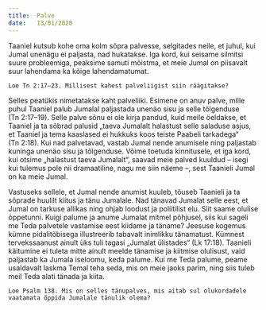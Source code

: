 ```yaml
---
title:  Palve 
date:   13/01/2020
---
```



Taaniel kutsub kohe oma kolm sõpra palvesse, selgitades neile, et juhul, kui Jumal unenägu ei paljasta, nad hukatakse. Iga kord, kui seisame silmitsi suure probleemiga, peaksime samuti mõistma, et meie Jumal on piisavalt suur lahendama ka kõige lahendamatumat.

`Loe Tn 2:17–23. Millisest kahest palveliigist siin räägitakse?`

Selles peatükis nimetatakse kaht palveliiki. Esimene on anuv palve, mille puhul Taaniel palub Jumalal paljastada unenäo sisu ja selle tõlgenduse  
(Tn 2:17–19). Selle palve sõnu ei ole kirja pandud, kuid meile öeldakse, et Taaniel ja ta sõbrad palusid „taeva Jumalalt halastust selle saladuse asjus, et Taaniel ja tema kaaslased ei hukkuks koos teiste Paabeli tarkadega“  
(Tn 2:18). Kui nad palvetavad, vastab Jumal nende anumisele ning paljastab kuninga unenäo sisu ja tõlgenduse. Võime toetuda kinnitusele, et iga kord, kui otsime „halastust taeva Jumalalt“, saavad meie palved kuuldud – isegi kui tulemus pole nii dramaatiline, nagu me siin näeme –, sest Taanieli Jumal on ka meie Jumal.

Vastuseks sellele, et Jumal nende anumist kuuleb, tõuseb Taanieli ja ta sõprade huulilt kiitus ja tänu Jumalale. Nad tänavad Jumalat selle eest, et Jumal on tarkuse allikas ning ohjab loodust ja poliitilist elu. Siit saame olulise õppetunni. Kuigi palume ja anume Jumalat mitmel põhjusel, siis kui sageli me Teda palvetele vastamise eest kiidame ja täname? Jeesuse kogemus kümne pidalitõbisega illustreerib tabavalt inimlikku tänamatust. Kümnest tervekssaanust ainult üks tuli tagasi „Jumalat ülistades“ (Lk 17:18). Taanieli käitumine ei tuleta mitte ainult meelde tänamise ja kiitmise olulisust, vaid paljastab ka Jumala iseloomu, keda palume. Kui me Teda palume, peame usaldavalt laskma Temal teha seda, mis on meie jaoks parim, ning siis tuleb meil Teda alati tänada ja kiita.

`Loe Psalm 138. Mis on selles tänupalves, mis aitab sul olukordadele vaatamata õppida Jumalale tänulik olema?`
